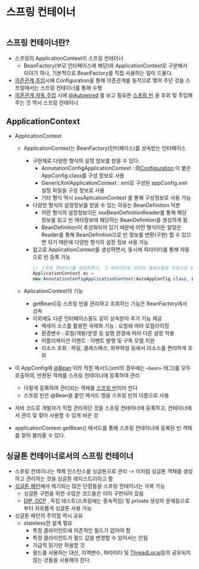 # 스프링 컨테이너

```table-of-contents
```

## 스프링 컨테이너란?
- 스프링의 ApplicationContext이 스프링 컨테이너
	- BeanFactory(부모 인터페이스에 해당)와 ApplicationContext로 구분해서 이야기 하나, 기본적으로 BeanFactory를 직접 사용하는 일이 드물다.
- [의존관계 주입](의존관계%20주입.md)시에 Configuration을 통해 의존관계를 동적으로 맺어 주던 것을 스프링에서는 스프링 컨테이너를 통해 수행
- [의존관계 자동 주입](의존관계%20자동%20주입.md) 시에 [@Autowired](@Autowired.md) 를 보고 필요한 [스프링 빈](스프링%20빈.md) 을 조회 및 주입해주는 것 역시 스프링 컨테이너

## ApplicationContext

- ApplicationContext
	- ApplicationContext는 BeanFactory(인터페이스)를 상속받는 인터페이스
		- 구현체로 다양한 형식의 설정 정보를 받을 수 있다.
			- AnnotationConfigApplicationContext : [@Configuration](@Configuration.md) 이 붙은 AppConfig.class를 구성 정보로 사용
			- GenericXmlApplicationContext : xml로 구성된 appConfig.xml 설정 파일을 구성 정보로 사용
			- 기타 형식 역시 xxxAplicationContext 를 통해 구성정보로 사용 가능
		- 다양한 형식의 설정정보를 받을 수 있는 이유는 BeanDefinition 덕분
			- 어떤 형식의 설정정보이든 xxxBeanDefinitionReader를 통해 해당 정보를 읽고 빈 메타정보에 해당하는 BeanDefinition을 생성하게 됨
			- BeanDefinition이 추상화되어 있기 때문에 어떤 형식이든 알맞은 Reader를 통해 BeanDefinition으로 빈 정보를 변환(구현) 할 수 있으면 되기 때문에 다양한 형식의 설정 정보 사용 가능
		- 참고로 ApplicationContext를 생성하면서, 동시에 파라미터를 통해 자동으로 빈 등록 가능
			```java
			// 스프링 컨테이너를 생성하면서, 그 파라미터로 넘어간 클래스들을 자동으로 빈으로 등록해줌
			ApplicationContext ac = 
			new AnnotationConfigApplicationContext(AutoAppConfig.class, DiscountService.class)
			```
			
	- AplicationContext의 기능
		- getBean()등 스프링 빈을 관리하고 조회하는 기능은 BeanFactory에서 상속
		- 이외에도 다른 인터페이스들도 같이 상속받아 추가 기능 제공
			- 메세지 소스를 활용한 국제화 기능 : 요청에 따라 로컬라이징
			- 환경변수 : 로컬/개발/운영 등 실행 환경에 따라 다른 설정 적용
			- 어플리케이션 이벤트 : 이벤트 발행 및 구독 모델 지원
			- 리소스 조회 : 파일, 클래스패스, 외부파일 등에서 리소스를 편리하게 조회
	

- 이 AppConfig에 [@Bean](../미완성%20문서/@Bean.md) 이라 적힌 메서드(xml의 경우에는 `<bean>` 태그)를 모두 호출하여, 반환된 객체를 스프링 컨테이너에 등록하여 관리
	- 이렇게 등록하여 관리되는 객체를 [스프링 빈](스프링%20빈.md)이라 한다
	- 스프링 빈은 @Bean을 붙인 메서드 명을 스프링 빈의 이름으로 사용


- 자바 코드로 개발자가 직접 관리하던 것을 스프링 컨테이너에 등록하고, 컨테이너에서 관리 및 찾아 사용할 수 있게 바꾼 것
- applicationContext.getBean() 메서드를 통해 스프링 컨테이너에 등록된 빈 객체를 찾아 불러올 수 있다.


## 싱글톤 컨테이너로서의 스프링 컨테이너

- 스프링 컨테이너는 객체 인스턴스를 싱글톤으로 관리 -> 이처럼 싱글톤 객체를 생성하고 관리하는 것을 싱글톤 레지스트리라고 함
- [싱글톤 패턴](../CS/디자인%20패턴/싱글톤%20패턴.md)에서 제기되는 많은 단점들을 스프링 컨테이너는 극복 가능
	- 싱글톤 구현을 위한 수많은 코드들은 이미 구현되어 있음
	- [DIP, OCP](../JAVA/SOLID.md) , 독립 테스트(스프링에는 종속적임) 및 private 생성자 문제등으로부터 자유롭게 싱글톤 사용 가능
- 싱글톤 패턴의 주의점 역시 공유
	- stateless한 설계 필요
		- 특정 클라이언트에 의존적인 필드가 없어야 함
		- 특정 클라이언트가 필드 값을 변경할 수 있어서는 안됨
		- 가급적 읽기만 허용할 것
		- 필드를 사용하는 대신, 지역변수, 파라미터 및 [ThreadLocal](../미완성%20문서/ThreadLocal.md)등의 공유되지 않는 것들을 사용해야 한다.


